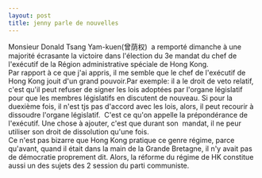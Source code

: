 ```yaml
---
layout: post
title: jenny parle de nouvelles
---
```


<p>Monsieur Donald Tsang Yam-kuen(曾荫权)  a remporté dimanche à une majorité écrasante la victoire dans l&#39;élection du 3e mandat du chef de l&#39;exécutif de la Région administrative spéciale de Hong Kong.<br />Par rapport à ce que j&#39;ai appris, il me semble que le chef de l&#39;exécutif de Hong Kong jouit d&#39;un grand pouvoir.Par exemple: il a le droit de veto relatif, c&#39;est qu&#39;il peut refuser de signer les lois adoptées par l&#39;organe législatif pour que les membres législatifs en discutent de nouveau. Si pour la duexième fois, il n&#39;est tjs pas d&#39;accord avec les lois, alors, il peut recourir à dissoudre l&#39;organe législatif.  C&#39;est ce qu&#39;on appelle la prépondérance de l&#39;exécutif. Une chose à ajouter, c&#39;est que durant son  mandat, il ne peur utiliser son droit de dissolution qu&#39;une fois. <br />Ce n&#39;est pas bizarre que Hong Kong pratique ce genre régime, parce qu&#39;avant, quand il était dans la main de la Grande Bretagne, il n&#39;y avait pas de démocratie proprement dit. Alors, la réforme du régime de HK constitue aussi un des sujets des 2 session du parti communiste.</p>
